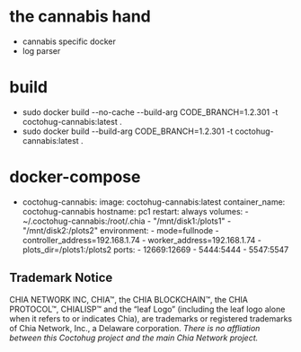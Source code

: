 # the cannabis hand
- cannabis specific docker
- log parser

# build
- sudo docker build --no-cache --build-arg CODE_BRANCH=1.2.301 -t coctohug-cannabis:latest .
- sudo docker build --build-arg CODE_BRANCH=1.2.301 -t coctohug-cannabis:latest .

# docker-compose
- coctohug-cannabis: 
        image: coctohug-cannabis:latest 
        container_name: coctohug-cannabis
        hostname: pc1 
        restart: always 
        volumes: 
            - ~/.coctohug-cannabis:/root/.chia 
            - "/mnt/disk1:/plots1" 
            - "/mnt/disk2:/plots2" 
        environment: 
            - mode=fullnode 
            - controller_address=192.168.1.74 
            - worker_address=192.168.1.74
            - plots_dir=/plots1:/plots2 
        ports: 
            - 12669:12669 
            - 5444:5444 
            - 5547:5547

## Trademark Notice
CHIA NETWORK INC, CHIA™, the CHIA BLOCKCHAIN™, the CHIA PROTOCOL™, CHIALISP™ and the “leaf Logo” (including the leaf logo alone when it refers to or indicates Chia), are trademarks or registered trademarks of Chia Network, Inc., a Delaware corporation. *There is no affliation between this Coctohug project and the main Chia Network project.*
 
 
 
 
